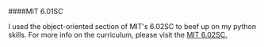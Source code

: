####MIT 6.01SC

I used the object-oriented section of MIT's 6.02SC to beef up on my python skills. 
For more info on the curriculum, please visit the [MIT 6.02SC.](http://ocw.mit.edu/courses/electrical-engineering-and-computer-science/6-01sc-introduction-to-electrical-engineering-and-computer-science-i-spring-2011/unit-1-software-engineering/object-oriented-programming/) 